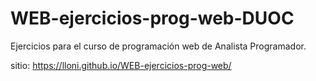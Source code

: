 # WEB-ejercicios-prog-web-DUOC
Ejercicios para el curso de programación web de Analista Programador.

sitio: https://lloni.github.io/WEB-ejercicios-prog-web/
